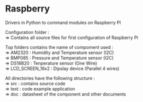 # Raspberry
Drivers in Python to command modules on Raspberry PI

Configuration folder : <br/>
  => Contains all source files for first configuration of Raspberry Pi

Top folders contains the name of compoment used : <br/>
  => AM2320          : Humidity and Temperature sensor (I2C)              <br/>
  => BMP085          : Pressure and Temperature sensor (I2C)              <br/>
  => DS18B20         : Tenperature sensor              (One Wire)         <br/>
  => LCD_SCREEN_16x2 : Dipslay device                  (Parallel 4 wires) <br/>

All directories have the following structure : <br/>
  => src  : contains source code                           <br/>
  => test : code example application                       <br/>
  => doc  : datasheet of the component and other documents <br/>
